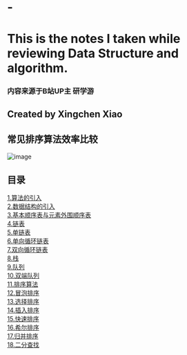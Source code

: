 # -

# This is the notes I taken while reviewing Data Structure and algorithm.


### 内容来源于B站UP主 研学游

## Created by Xingchen Xiao


## 常见排序算法效率比较

![image](https://github.com/xiaoxingchen505/DataStructure-Algorithm-Notes/blob/master/images/sort.png)

## 目录

[1.算法的引入](scripts/01.算法的引入.md) </br>
[2.数据结构的引入](scripts/02.数据结构的引入.md) </br>
[3.基本顺序表与元素外围顺序表](scripts/03.基本顺序表与元素外围顺序表.md) </br>
[4.链表](scripts/04.链表.md) </br>
[5.单链表](scripts/05.单链表.md) </br>
[6.单向循环链表](scripts/06.单向循环链表.md) </br>
[7.双向循环链表](scripts/07.双向循环链表.md) </br>
[8.栈](scripts/08.栈.md) </br>
[9.队列](scripts/09.队列.md) </br>
[10.双端队列](scripts/10.双端队列.md) </br>
[11.排序算法](scripts/11.排序算法.md) </br>
[12.冒泡排序](scripts/12.冒泡排序.md) </br>
[13.选择排序](scripts/13.选择排序.md) </br>
[14.插入排序](scripts/14.插入排序.md) </br>
[15.快速排序](scripts/15.快速排序.md) </br>
[16.希尔排序](scripts/16.希尔排序.md) </br>
[17.归并排序](scripts/17.归并排序.md) </br>
[18.二分查找](scripts/18.二分查找.md) </br>